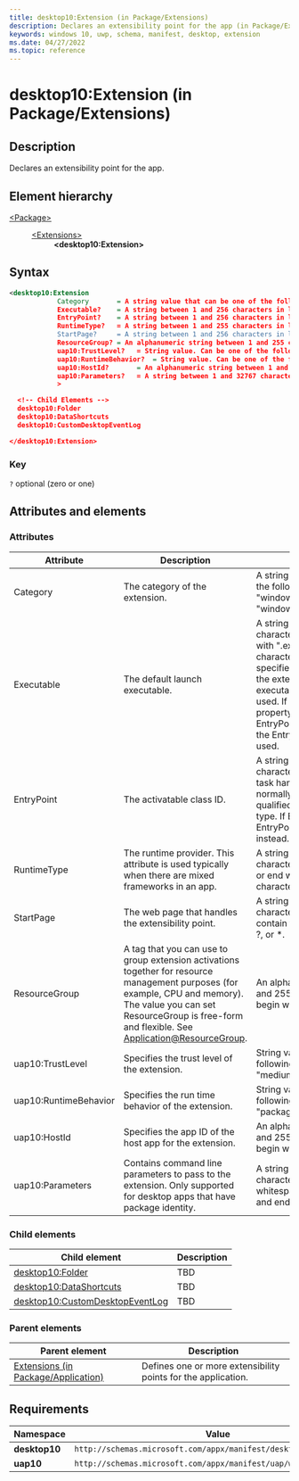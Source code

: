 ```yaml
---
title: desktop10:Extension (in Package/Extensions)
description: Declares an extensibility point for the app (in Package/Extensions; desktop10:Extension).
keywords: windows 10, uwp, schema, manifest, desktop, extension
ms.date: 04/27/2022
ms.topic: reference
---
```


# desktop10:Extension (in Package/Extensions)

## Description

Declares an extensibility point for the app.

## Element hierarchy

<dl>
<dt><a href="element-package.md">&lt;Package&gt;</a></dt>
<dd>
<dl>
<dt><a href="element-extensions.md">&lt;Extensions&gt;</a></dt>
<dd><strong>&lt;desktop10:Extension&gt;</strong></dd>
</dl>
</dd>
</dl>

## Syntax

```xml
<desktop10:Extension
            Category       = A string value that can be one of the following: "windows.Folder", "windows.DataShortcuts", "windows.CustomDesktopEventLog"
            Executable?    = A string between 1 and 256 characters in length that must end with ".exe" and cannot contain these characters: <, >, :, ", \|, ?, or *. It specifies the default executable for the extension. If specified, the EntryPoint property is also used.
            EntryPoint?    = A string between 1 and 256 characters in length, representing the  task handling the extension. This is normally the fully namespace-qualified name of a Windows Runtime type.
            RuntimeType?   = A string between 1 and 255 characters in length that cannot start or end with a period or contain these characters: <, >, :, ", /, \, |, ?, or *.
            StartPage?     = A string between 1 and 256 characters in length that cannot contain these characters: <, >, :, ", |, ?, or *.
            ResourceGroup? = An alphanumeric string between 1 and 255 characters in length. Must begin with an alphabetic character.
            uap10:TrustLevel?   = String value. Can be one of the following: "appContainer", "mediumIL".
            uap10:RuntimeBehavior?  = String value. Can be one of the following: "windowsApp", "packagedClassicApp", "win32App".
            uap10:HostId?       = An alphanumeric string between 1 and 255 characters in length. Must begin with an alphabetic character.
            uap10:Parameters?   = A string between 1 and 32767 characters in length with a non-whitespace character at its beginning and end.
            >

  <!-- Child Elements -->
  desktop10:Folder
  desktop10:DataShortcuts
  desktop10:CustomDesktopEventLog

</desktop10:Extension>
```

### Key
`?` optional (zero or one)

## Attributes and elements

### Attributes

| Attribute | Description | Data type | Required |
|-----------|-------------|-----------|----------|
| Category | The category of the extension. | A string value that can be any one of the following: "windows.Folder", "windows.DataShortcuts", or "windows.CustomDesktopEventLogs" | Yes |
| Executable | The default launch executable. | A string between 1 and 256 characters in length that must end with ".exe" and cannot contain these characters: &lt:, &gt;, :, ", &#124;, ?, or *. It specifies the default executable for the extension. If not specified, the executable defined for the app is used.  If specified, the EntryPoint property is also used. If that EntryPoint property isn't specified, the EntryPoint defined for the app is used. | No |
| EntryPoint | The activatable class ID. | A string between 1 and 256 characters in length, representing the task handling the extension. This is normally the fully namespace-qualified name of a Windows Runtime type. If EntryPoint is not specified, the EntryPoint defined for the app is used instead. | No |
| RuntimeType | The runtime provider. This attribute is used typically when there are mixed frameworks in an app. | A string between 1 and 255 characters in length that cannot start or end with a period or contain these characters: &lt;, &gt;, :, ", /, \, &#124;, ?, or *. | No |
| StartPage | The web page that handles the extensibility point. | A string between 1 and 256 characters in length that cannot contain these characters: &lt;, &gt;, :, ", &#124;, ?, or *. | No |
| ResourceGroup | A tag that you can use to group extension activations together for resource management purposes (for example, CPU and memory). The value you can set ResourceGroup is free-form and flexible. See [Application@ResourceGroup](element-application.md).| An alphanumeric string between 1 and 255 characters in length. Must begin with an alphabetic character. | No |
| uap10:TrustLevel | Specifies the trust level of the extension. | String value. Can be one of the following: "appContainer", "mediumIL".  | No |
| uap10:RuntimeBehavior | Specifies the run time behavior of the extension. | String value. Can be one of the following: "windowsApp", "packagedClassicApp", "win32App".  | No |
| uap10:HostId | Specifies the app ID of the host app for the extension. | An alphanumeric string between 1 and 255 characters in length. Must begin with an alphabetic character.  | No |
| uap10:Parameters | Contains command line parameters to pass to the extension. Only supported for desktop apps that have package identity. | A string between 1 and 32767 characters in length with a non-whitespace character at its beginning and end.  | No |

### Child elements

| Child element | Description |
|---------------|-------------|
| [desktop10:Folder](element-desktop10-folder.md) | TBD |
| [desktop10:DataShortcuts](element-desktop10-datashortcuts.md) | TBD |
| [desktop10:CustomDesktopEventLog](element-desktop10-customdesktopeventlog.md) | TBD |

### Parent elements

| Parent element | Description |
|----------------|-------------|
| [Extensions (in Package/Application)](element-1-extensions.md) | Defines one or more extensibility points for the application. |

## Requirements

| **Namespace** | **Value** |
|---------------|-----------|
| **desktop10** | `http://schemas.microsoft.com/appx/manifest/desktop/windows10/10` |
| **uap10** | `http://schemas.microsoft.com/appx/manifest/uap/windows10/10` |